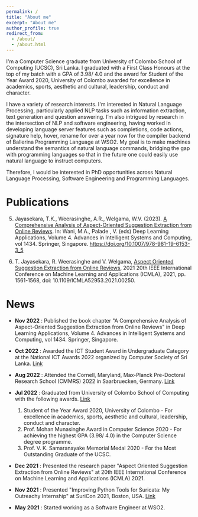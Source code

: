 ```yaml
---
permalink: /
title: "About me"
excerpt: "About me"
author_profile: true
redirect_from: 
  - /about/
  - /about.html
---
```


I'm a Computer Science graduate from University of Colombo School of Computing (UCSC), Sri Lanka. I graduated with a First Class Honours at the top of my batch with a GPA of 3.98/ 4.0 and the award for Student of the Year Award 2020, University of Colombo awarded for excellence in academics, sports, aesthetic and cultural, leadership, conduct and character.

I have a variety of research interests. I'm interested in Natural Language Processing, particularly applied NLP tasks such as information extraction, text generation and question answering. I’m also intrigued by research in the intersection of NLP and software engineering, having worked in developing language server features such as completions, code actions, signature help, hover, rename for over a year now for the compiler backend of Ballerina Programming Language at WSO2. My goal is to make machines understand the semantics of natural language commands, bridging the gap with programming languages so that in the future one could easily use natural language to instruct computers.

Therefore, I would be interested in PhD opportunities across Natural Language Processing, Software Engineering and Programming Languages.

Publications
======
5. Jayasekara, T.K., Weerasinghe, A.R., Welgama, W.V. (2023). [A Comprehensive Analysis of Aspect-Oriented Suggestion Extraction from Online Reviews](https://link.springer.com/chapter/10.1007/978-981-19-6153-3_5). In: Wani, M.A., Palade , V. (eds) Deep Learning Applications, Volume 4. Advances in Intelligent Systems and Computing, vol 1434. Springer, Singapore. https://doi.org/10.1007/978-981-19-6153-3_5

6. T. Jayasekara, R. Weerasinghe and V. Welgama, [Aspect Oriented Suggestion Extraction from Online Reviews](https://ieeexplore.ieee.org/document/9680099), 2021 20th IEEE International Conference on Machine Learning and Applications (ICMLA), 2021, pp. 1561-1568, doi: 10.1109/ICMLA52953.2021.00250.

News
======
* **Nov 2022** : Published the book chapter "A Comprehensive Analysis of Aspect-Oriented Suggestion Extraction from Online Reviews" in Deep Learning Applications, Volume 4. Advances in Intelligent Systems and Computing, vol 1434. Springer, Singapore.
* **Oct 2022** : Awarded the ICT Student Award in Undergraduate Category at the National ICT Awards 2022 organized by Computer Society of Sri Lanka. [Link](https://www.linkedin.com/feed/update/urn:li:activity:6995391576579461121/)
* **Aug 2022** : Attended the Cornell, Maryland, Max-Planck Pre-Doctoral Research School (CMMRS) 2022 in Saarbruecken, Germany. [Link](https://www.linkedin.com/feed/update/urn:li:activity:6975847103231135744/)
* **Jul 2022** : Graduated from University of Colombo School of Computing with the following awards. [Link](https://www.linkedin.com/feed/update/urn:li:activity:6958477122751344640/)
  1. Student of the Year Award 2020, University of Colombo - For excellence in academics, sports, aesthetic and cultural, leadership, conduct and character.
  2. Prof. Mohan Munasinghe Award in Computer Science 2020 - For achieving the highest GPA (3.98/ 4.0) in the Computer Science degree programme.
  3. Prof. V. K. Samaranayake Memorial Medal 2020 - For the Most Outstanding Graduate of the UCSC.

* **Dec 2021** : Presented the research paper "Aspect Oriented Suggestion Extraction from Online Reviews" at 20th IEEE International Conference on Machine Learning and Applications (ICMLA) 2021.
* **Nov 2021** : Presented "Improving Python Tools for Suricata: My Outreachy Internship" at SuriCon 2021, Boston, USA. [Link](https://www.youtube.com/watch?v=TtgPIFfLRLM)
* **May 2021** : Started working as a Software Engineer at WSO2.